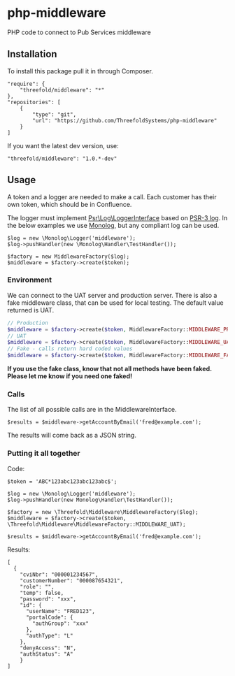 # php-middleware
PHP code to connect to Pub Services middleware


## Installation

To install this package pull it in through Composer.

    "require": {
        "threefold/middleware": "*"
    },
    "repositories": [
        {
            "type": "git",
            "url": "https://github.com/ThreefoldSystems/php-middleware"
        }
    ]
    
If you want the latest dev version, use:

    "threefold/middleware": "1.0.*-dev"
    
## Usage

A token and a logger are needed to make a call. Each customer has their own token, which should be in Confluence.

The logger must implement [Psr\Log\LoggerInterface](https://packagist.org/packages/psr/log) based on 
[PSR-3 log](http://www.php-fig.org/psr/psr-3/). In the below examples we use 
[Monolog](https://github.com/Seldaek/monolog), but any compliant log
can be used.

    $log = new \Monolog\Logger('middleware');
    $log->pushHandler(new \Monolog\Handler\TestHandler());
    
    $factory = new MiddlewareFactory($log);
    $middleware = $factory->create($token);
    
### Environment

We can connect to the UAT server and production server. There is also a fake middleware class, that can be used for 
local testing. The default value returned is UAT.

```php
// Production
$middleware = $factory->create($token, MiddlewareFactory::MIDDLEWARE_PRODUCTION);
// UAT
$middleware = $factory->create($token, MiddlewareFactory::MIDDLEWARE_UAT);
// Fake - calls return hard coded values
$middleware = $factory->create($token, MiddlewareFactory::MIDDLEWARE_FAKE);
```
    
**If you use the fake class, know that not all methods have been faked. Please let me know if you need one faked!**
    
### Calls

The list of all possible calls are in the MiddlewareInterface.

    $results = $middleware->getAccountByEmail('fred@example.com'); 
    
The results will come back as a JSON string.
    
### Putting it all together

Code:

    $token = 'ABC*123abc123abc123abc$';
    
    $log = new \Monolog\Logger('middleware');
    $log->pushHandler(new Monolog\Handler\TestHandler());
    
    $factory = new \Threefold\Middleware\MiddlewareFactory($log);
    $middleware = $factory->create($token, \Threefold\Middleware\MiddlewareFactory::MIDDLEWARE_UAT);
 
    $results = $middleware->getAccountByEmail('fred@example.com');
    
    
Results:
    
    [
      {
        "cviNbr": "000001234567",
        "customerNumber": "000087654321",
        "role": "",
        "temp": false,
        "password": "xxx",
        "id": {
          "userName": "FRED123",
          "portalCode": {
            "authGroup": "xxx"
          },
          "authType": "L"
        },
        "denyAccess": "N",
        "authStatus": "A"
        }
    ]
    